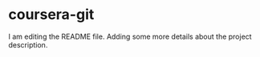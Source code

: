 # coursera-git
I am editing the README file.
 Adding some more details about the project description.
